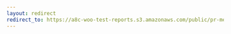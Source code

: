 ```yaml
---
layout: redirect
redirect_to: https://a8c-woo-test-reports.s3.amazonaws.com/public/pr-merge/40289/api/index.html
---
```

